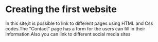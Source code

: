 # Creating the first website
In this site,it is possible to link to different pages using HTML and Css codes.The "Contact" page has a form for the users can fill in their information.Also you can link to different social media sites